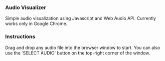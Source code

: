 ### Audio Visualizer

Simple audio visualization using Javascript and Web Audio API. Currently works only in Google Chrome.

### Instructions

Drag and drop any audio file into the browser window to start. You can also use the 'SELECT AUDIO' button on the top-right corner of the window.